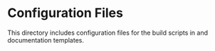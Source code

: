 # Configuration Files

This directory includes configuration files for the build scripts in and documentation templates.
